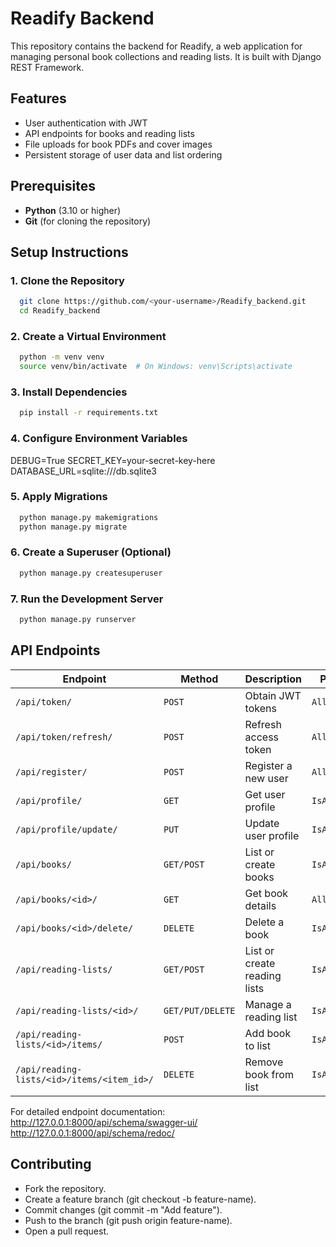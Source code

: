 # Readify Backend

This repository contains the backend for Readify, a web application for managing personal book collections and reading lists. It is built with Django REST Framework.

## Features
- User authentication with JWT
- API endpoints for books and reading lists
- File uploads for book PDFs and cover images
- Persistent storage of user data and list ordering

## Prerequisites
- **Python** (3.10 or higher)
- **Git** (for cloning the repository)

## Setup Instructions

### 1. Clone the Repository
```bash
  git clone https://github.com/<your-username>/Readify_backend.git
  cd Readify_backend
```

### 2. Create a Virtual Environment
```bash
  python -m venv venv
  source venv/bin/activate  # On Windows: venv\Scripts\activate
```

### 3. Install Dependencies
```bash
  pip install -r requirements.txt
```

### 4. Configure Environment Variables
  DEBUG=True
  SECRET_KEY=your-secret-key-here
  DATABASE_URL=sqlite:///db.sqlite3

### 5. Apply Migrations
```bash
  python manage.py makemigrations
  python manage.py migrate
```

### 6. Create a Superuser (Optional)
```bash
  python manage.py createsuperuser
```

### 7. Run the Development Server
```bash
  python manage.py runserver
```

## API Endpoints

| Endpoint                                      | Method         | Description                   | Permissions       |
|-----------------------------------------------|----------------|-------------------------------|-------------------|
| `/api/token/`                                 | `POST`         | Obtain JWT tokens             | `AllowAny`        |
| `/api/token/refresh/`                         | `POST`         | Refresh access token          | `AllowAny`        |
| `/api/register/`                              | `POST`         | Register a new user           | `AllowAny`        |
| `/api/profile/`                               | `GET`          | Get user profile              | `IsAuthenticated` |
| `/api/profile/update/`                        | `PUT`          | Update user profile           | `IsAuthenticated` |
| `/api/books/`                                 | `GET/POST`     | List or create books          | `IsAuthenticated` |
| `/api/books/<id>/`                            | `GET`          | Get book details              | `AllowAny`        |
| `/api/books/<id>/delete/`                     | `DELETE`       | Delete a book                 | `IsAuthenticated` |
| `/api/reading-lists/`                         | `GET/POST`     | List or create reading lists  | `IsAuthenticated` |
| `/api/reading-lists/<id>/`                    | `GET/PUT/DELETE` | Manage a reading list       | `IsAuthenticated` |
| `/api/reading-lists/<id>/items/`              | `POST`         | Add book to list              | `IsAuthenticated` |
| `/api/reading-lists/<id>/items/<item_id>/`    | `DELETE`       | Remove book from list         | `IsAuthenticated` |

  For detailed endpoint documentation:
    http://127.0.0.1:8000/api/schema/swagger-ui/
    http://127.0.0.1:8000/api/schema/redoc/
    
## Contributing
- Fork the repository.
- Create a feature branch (git checkout -b feature-name).
- Commit changes (git commit -m "Add feature").
- Push to the branch (git push origin feature-name).
- Open a pull request.
